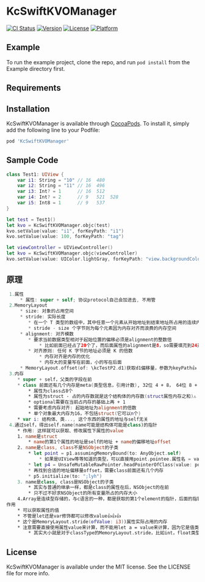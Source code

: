 # KcSwiftKVOManager

[![CI Status](https://img.shields.io/travis/zhangjie/KcSwiftKVOManager.svg?style=flat)](https://travis-ci.org/zhangjie/KcSwiftKVOManager)
[![Version](https://img.shields.io/cocoapods/v/KcSwiftKVOManager.svg?style=flat)](https://cocoapods.org/pods/KcSwiftKVOManager)
[![License](https://img.shields.io/cocoapods/l/KcSwiftKVOManager.svg?style=flat)](https://cocoapods.org/pods/KcSwiftKVOManager)
[![Platform](https://img.shields.io/cocoapods/p/KcSwiftKVOManager.svg?style=flat)](https://cocoapods.org/pods/KcSwiftKVOManager)

## Example

To run the example project, clone the repo, and run `pod install` from the Example directory first.

## Requirements

## Installation

KcSwiftKVOManager is available through [CocoaPods](https://cocoapods.org). To install
it, simply add the following line to your Podfile:

```ruby
pod 'KcSwiftKVOManager'
```

## Sample Code

```swift
class Test1: UIView {
    var i1: String = "10" // 16  480
    var i2: String = "11" // 16  496
    var i3: Int? = 1      // 16  512
    var i4: Int? = 2      // 9   521  528
    var i5: Int8 = 1      // 9   537
}

let test = Test1()
let kvo = KcSwiftKVOManager.objc(test)
kvo.setValue(value: "i1", forKeyPath: "i1")
kvo.setValue(value: 100, forKeyPath: "tag")
```

```swift
let viewController = UIViewController()
let kvo = KcSwiftKVOManager.objc(viewController)
kvo.setValue(value: UIColor.lightGray, forKeyPath: "view.backgroundColor")
```

## 原理
```swift
 1.属性
     * 属性: super + self; 协议protocol自己会加进去, 不用管
 2.MemoryLayout
     * size: 对象的占用空间
     * stride: 实际长度
        * 在一个 T 类型的数组中，其中任意一个元素从开始地址到结束地址所占用的连续内存字节的大小就是 stride
        * stride - size 个字节则为每个元素因为内存对齐而浪费的内存空间
     * alignment: 对齐模数 
        * 要求当前数据类型相对于起始位置的偏移必须是alignment的整数倍
        	* 比如前面已经占了20个了，而后面属性的alignment是8，so需要填充到24开始),so 类/结构体的成员声明顺序会影响占用空间
        * 对齐原则: 任何 K 字节的地址必须是 K 的倍数
        	* 内存对齐是内存的优化
        	* 内存大的变量写在前面，小的写在后面
     * MemoryLayout.offset(of: \kcTestP2.d1)获取d1偏移量，参数为keyPath👍
 3.内存
    * super + self，父类的字段在前
    * class 前面还有几个内存是meta(类型信息，引用计数), 32位 4 + 8， 64位 8 + 8，后8位是meta
        * 属性为class占8个
        * 属性为struct - 占的内存数就是这个结构体的内存数(struct属性内存之和)⚠️
        * optional需要在当前占内存的基础上再 + 1
        * 需要考虑内存对齐: 起始地址为alignment的倍数
        * 单个对象最大内存为16，不包括struct(它可以n个)
    * var i: 结构体、类..., 这个东西的属性的地址与self无关
 4.通过self，得出self.name(name可能是结构体可能是class)的指针
    * 作用: 这样就可以获取、修改属性下属性的value
    1. name是struct
        * name的第1个属性的地址是self的地址 + name的偏移地址offset
    2. name是class, class不是NSObject的子类
        * let point = p1.assumingMemoryBound(to: AnyObject.self)
            * 如果是UIView等等知道的类型，可以直接用point.pointee.属性名 = value来修改
        * let p4 = UnsafeMutableRawPointer.headPointerOfClass(value: point.pointee)
        * 再找到合适的地址偏移量offset，需要class前面还有几个内存
        * p5.initialize(to: ";lyh")
    3. name是class, class是NSObject的子类
        * 其实与普通的继承一样，都是class的属性在后，NSObject的在前
        * 只不过不好求NSObject的所有变量所占的内存大小
    4.Array是连续型存储的，与c语言的一种，都是获取的第1个element的指针，后面的指针只需要加上对应的offset，为n * 类型的size
作用
    * 可以获取属性的值
    * 不管是let还是var修饰都可以修改value👍👍👍
    * 这个是MemoryLayout.stride(ofValue: i3))属性实际占用的内存
	* 注意需要直接使用属性value来计算，而不能用let a = value来计算，因为它是值类型⚠️⚠️⚠️
    	* 其实大小就是对于classType的MemoryLayout.stride，比如int，float类型…
```


## License

KcSwiftKVOManager is available under the MIT license. See the LICENSE file for more info.
